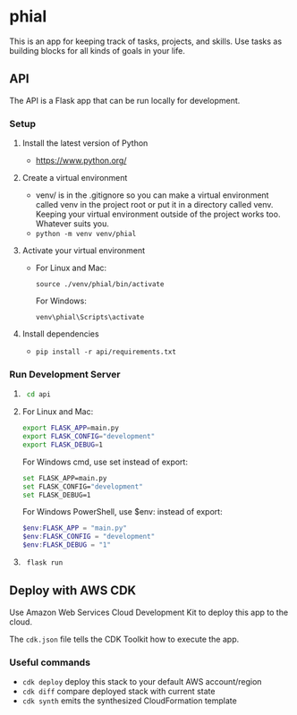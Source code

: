 # phial
This is an app for keeping track of tasks, projects, and skills. Use tasks as building blocks for all kinds of goals in your life.

## API
The API is a Flask app that can be run locally for development.

### Setup
1. Install the latest version of Python
    - https://www.python.org/

2. Create a virtual environment
    - venv/ is in the .gitignore so you can make a virtual environment called venv in the project root or put it in a directory called venv. Keeping your virtual environment outside of the project works too. Whatever suits you.
    - `python -m venv venv/phial`

3. Activate your virtual environment
    - For Linux and Mac:

        `source ./venv/phial/bin/activate`

        For Windows:

        `venv\phial\Scripts\activate`

4. Install dependencies
    - `pip install -r api/requirements.txt`

### Run Development Server
1. ```bash
    cd api
    ```
2. For Linux and Mac:

    ```bash
    export FLASK_APP=main.py
    export FLASK_CONFIG="development"
    export FLASK_DEBUG=1
    ```

    For Windows cmd, use set instead of export:

    ```bash
    set FLASK_APP=main.py
    set FLASK_CONFIG="development"
    set FLASK_DEBUG=1
    ```

    For Windows PowerShell, use $env: instead of export:

    ```PowerShell
    $env:FLASK_APP = "main.py"
    $env:FLASK_CONFIG = "development"
    $env:FLASK_DEBUG = "1"
    ```

2. ```bash
    flask run
    ```


## Deploy with AWS CDK

Use Amazon Web Services Cloud Development Kit to deploy this app to the cloud.

The `cdk.json` file tells the CDK Toolkit how to execute the app.

### Useful commands

 * `cdk deploy`           deploy this stack to your default AWS account/region
 * `cdk diff`             compare deployed stack with current state
 * `cdk synth`            emits the synthesized CloudFormation template
